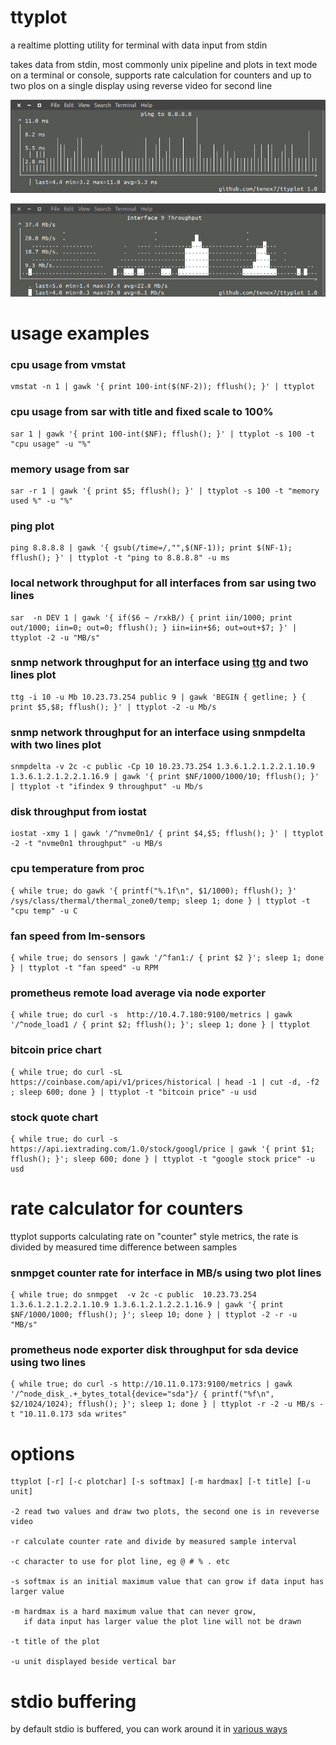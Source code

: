 ttyplot
=======
a realtime plotting utility for terminal with data input from stdin

takes data from stdin, most commonly unix pipeline and plots in text mode on a terminal or console,
supports rate calculation for counters and up to two plos on a single display using reverse video for second line

![ttyplot ping](ttyplot-ping.png)



![ttyplot snmp](ttyplot-snmp.png)



usage examples
==============

### cpu usage from vmstat
```
vmstat -n 1 | gawk '{ print 100-int($(NF-2)); fflush(); }' | ttyplot 
```

### cpu usage from sar with title and fixed scale to 100%
```
sar 1 | gawk '{ print 100-int($NF); fflush(); }' | ttyplot -s 100 -t "cpu usage" -u "%"
```

### memory usage from sar
```
sar -r 1 | gawk '{ print $5; fflush(); }' | ttyplot -s 100 -t "memory used %" -u "%" 
```

### ping plot
```
ping 8.8.8.8 | gawk '{ gsub(/time=/,"",$(NF-1)); print $(NF-1); fflush(); }' | ttyplot -t "ping to 8.8.8.8" -u ms
```

### local network throughput for all interfaces from sar using two lines
```
sar  -n DEV 1 | gawk '{ if($6 ~ /rxkB/) { print iin/1000; print out/1000; iin=0; out=0; fflush(); } iin=iin+$6; out=out+$7; }' | ttyplot -2 -u "MB/s"
```

### snmp network throughput for an interface using [ttg](https://github.com/tenox7/ttg) and two lines plot
```
ttg -i 10 -u Mb 10.23.73.254 public 9 | gawk 'BEGIN { getline; } { print $5,$8; fflush(); }' | ttyplot -2 -u Mb/s
```

### snmp network throughput for an interface using snmpdelta with two lines plot
```
snmpdelta -v 2c -c public -Cp 10 10.23.73.254 1.3.6.1.2.1.2.2.1.10.9  1.3.6.1.2.1.2.2.1.16.9 | gawk '{ print $NF/1000/1000/10; fflush(); }' | ttyplot -t "ifindex 9 throughput" -u Mb/s
```

### disk throughput from iostat 
```
iostat -xmy 1 | gawk '/^nvme0n1/ { print $4,$5; fflush(); }' | ttyplot -2 -t "nvme0n1 throughput" -u MB/s
```

### cpu temperature from proc
```
{ while true; do gawk '{ printf("%.1f\n", $1/1000); fflush(); }' /sys/class/thermal/thermal_zone0/temp; sleep 1; done } | ttyplot -t "cpu temp" -u C
```

### fan speed from lm-sensors
```
{ while true; do sensors | gawk '/^fan1:/ { print $2 }'; sleep 1; done } | ttyplot -t "fan speed" -u RPM
```

### prometheus remote load average via node exporter
```
{ while true; do curl -s  http://10.4.7.180:9100/metrics | gawk '/^node_load1 / { print $2; fflush(); }'; sleep 1; done } | ttyplot
```

### bitcoin price chart
```
{ while true; do curl -sL https://coinbase.com/api/v1/prices/historical | head -1 | cut -d, -f2 ; sleep 600; done } | ttyplot -t "bitcoin price" -u usd
```

### stock quote chart
```
{ while true; do curl -s https://api.iextrading.com/1.0/stock/googl/price | gawk '{ print $1; fflush(); }'; sleep 600; done } | ttyplot -t "google stock price" -u usd
```


rate calculator for counters 
============================

ttyplot supports calculating rate on "counter" style metrics, the rate is divided by measured time difference between samples

### snmpget counter rate for interface in MB/s using two plot lines
```
{ while true; do snmpget  -v 2c -c public  10.23.73.254  1.3.6.1.2.1.2.2.1.10.9 1.3.6.1.2.1.2.2.1.16.9 | gawk '{ print $NF/1000/1000; fflush(); }'; sleep 10; done } | ttyplot -2 -r -u "MB/s"
```

### prometheus node exporter disk throughput for sda device using two lines 
```
{ while true; do curl -s http://10.11.0.173:9100/metrics | gawk '/^node_disk_.+_bytes_total{device="sda"}/ { printf("%f\n", $2/1024/1024); fflush(); }'; sleep 1; done } | ttyplot -r -2 -u MB/s -t "10.11.0.173 sda writes"
```


options
=======

```
ttyplot [-r] [-c plotchar] [-s softmax] [-m hardmax] [-t title] [-u unit]

-2 read two values and draw two plots, the second one is in reveverse video

-r calculate counter rate and divide by measured sample interval

-c character to use for plot line, eg @ # % . etc

-s softmax is an initial maximum value that can grow if data input has larger value

-m hardmax is a hard maximum value that can never grow, 
   if data input has larger value the plot line will not be drawn

-t title of the plot

-u unit displayed beside vertical bar
```


stdio buffering
===============
by default stdio is buffered, you can work around it in [various ways](http://www.perkin.org.uk/posts/how-to-fix-stdio-buffering.html) 
